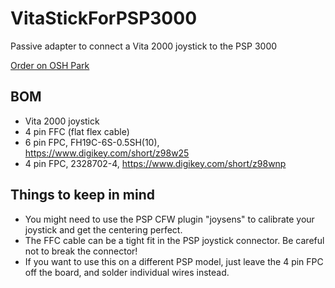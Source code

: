 # VitaStickForPSP3000
Passive adapter to connect a Vita 2000 joystick to the PSP 3000

[Order on OSH Park](https://oshpark.com/projects/QKcgvzcN)

## BOM
- Vita 2000 joystick
- 4 pin FFC (flat flex cable)
- 6 pin FPC, FH19C-6S-0.5SH(10), https://www.digikey.com/short/z98w25
- 4 pin FPC, 2328702-4, https://www.digikey.com/short/z98wnp

## Things to keep in mind
- You might need to use the PSP CFW plugin "joysens" to calibrate your joystick and get the centering perfect.
- The FFC cable can be a tight fit in the PSP joystick connector. Be careful not to break the connector!
- If you want to use this on a different PSP model, just leave the 4 pin FPC off the board, and solder individual wires instead.
